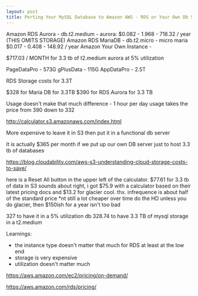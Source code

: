 ```yaml
---
layout: post
title: Porting Your MySQL Database to Amazon AWS - RDS or Your Own Db Server
---
```

Amazon RDS Aurora - db.t2.medium - aurora: $0.082 - 1.968 - 718.32 / year (THIS OMITS STORAGE)
Amazon RDS MariaDB - db.t2.micro - micro maria $0.017 - 0.408 - 148.92 / year
Amazon Your Own Instance - 

$717.03 / MONTH for 3.3 tb of t2.medium aurora at 5% utilization

PageDataPro - 573G
gPlusData - 115G
AppDataPro - 2.5T

RDS Storage costs for 3.3T

$328 for Maria DB for 3.3TB
$390 for RDS Aurora for 3.3 TB

Usage doesn't make that much difference - 1 hour per day usage takes the price from 390 down to 332

http://calculator.s3.amazonaws.com/index.html

More expensive to leave it in S3 then put it in a functional db server

It is actually $365 per month if we put up our own DB server just to host 3.3 tb of databases

https://blog.cloudability.com/aws-s3-understanding-cloud-storage-costs-to-save/



here is a Reset All button in the upper left of the calculator.  $77.61 for 3.3 tb of data in S3
sounds about right, i got $75.9 with a calculator based on their latest pricing docs
and $13.2 for glacier
cool.  thx.
infrequence is about half of the standard price
*nt
still a lot cheaper over time do the HD unless you do glacier, then $150ish for a year isn't too bad

327 to have it in a 5% utilization db 
328.74 to have 3.3 TB of mysql storage in a t2.medium

Learnings:
* the instance type doesn't matter that much for RDS at least at the low end
* storage is very expensive
* utilization doesn't matter much


https://aws.amazon.com/ec2/pricing/on-demand/

https://aws.amazon.com/rds/pricing/